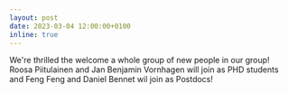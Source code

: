 ```yaml
---
layout: post
date: 2023-03-04 12:00:00+0100
inline: true
---
```


We're thrilled the welcome a whole group of new people in our group! Roosa Piitulainen and Jan Benjamin Vornhagen will join as PHD students and Feng Feng and Daniel Bennet wil join as Postdocs!
